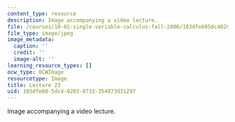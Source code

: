 ```yaml
---
content_type: resource
description: Image accompanying a video lecture.
file: /courses/18-01-single-variable-calculus-fall-2006/103dfe605dc402038733354973d31297_lec23.jpg
file_type: image/jpeg
image_metadata:
  caption: ''
  credit: ''
  image-alt: ''
learning_resource_types: []
ocw_type: OCWImage
resourcetype: Image
title: Lecture 23
uid: 103dfe60-5dc4-0203-8733-354973d31297
---
```

Image accompanying a video lecture.


